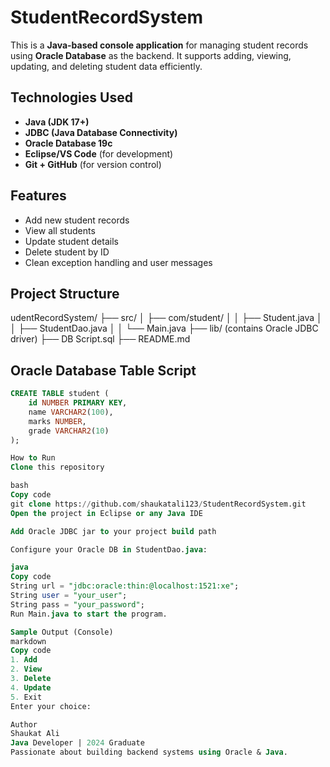 # StudentRecordSystem
This is a **Java-based console application** for managing student records using **Oracle Database** as the backend. It supports adding, viewing, updating, and deleting student data efficiently.

## Technologies Used

- **Java (JDK 17+)**
- **JDBC (Java Database Connectivity)**
- **Oracle Database 19c**
- **Eclipse/VS Code** (for development)
- **Git + GitHub** (for version control)

## Features

- Add new student records
- View all students
- Update student details
- Delete student by ID
- Clean exception handling and user messages

## Project Structure
udentRecordSystem/
├── src/
│ ├── com/student/
│ │ ├── Student.java
│ │ ├── StudentDao.java
│ │ └── Main.java
├── lib/ (contains Oracle JDBC driver)
├── DB Script.sql
├── README.md

## Oracle Database Table Script

```sql
CREATE TABLE student (
    id NUMBER PRIMARY KEY,
    name VARCHAR2(100),
    marks NUMBER,
    grade VARCHAR2(10)
);

How to Run
Clone this repository

bash
Copy code
git clone https://github.com/shaukatali123/StudentRecordSystem.git
Open the project in Eclipse or any Java IDE

Add Oracle JDBC jar to your project build path

Configure your Oracle DB in StudentDao.java:

java
Copy code
String url = "jdbc:oracle:thin:@localhost:1521:xe";
String user = "your_user";
String pass = "your_password";
Run Main.java to start the program.

Sample Output (Console)
markdown
Copy code
1. Add
2. View
3. Delete
4. Update
5. Exit
Enter your choice:

Author
Shaukat Ali
Java Developer | 2024 Graduate
Passionate about building backend systems using Oracle & Java.
